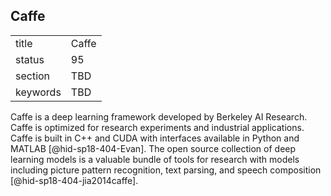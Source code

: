 ## Caffe


|          |       |
| -------- | ----- |
| title    | Caffe |
| status   | 95    |
| section  | TBD   |
| keywords | TBD   |




Caffe is a deep learning framework developed by Berkeley AI Research.
Caffe is optimized for research experiments and industrial applications.
Caffe is built in C++ and CUDA with interfaces available in Python and
MATLAB [@hid-sp18-404-Evan]. The open source collection of deep learning
models is a valuable bundle of tools for research with models including
picture pattern recognition, text parsing, and speech
composition [@hid-sp18-404-jia2014caffe].
